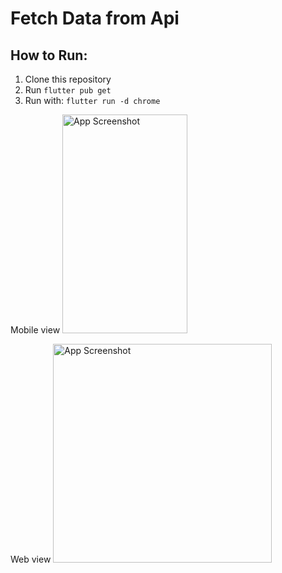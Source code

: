 # Fetch Data from Api

## How to Run:
1. Clone this repository
2. Run `flutter pub get`
3. Run with: `flutter run -d chrome`

Mobile view
<img src="https://github.com/user-attachments/assets/6b3677ec-8c74-46a8-8628-cdcc071d1f8e" width="200" height="350" alt="App Screenshot"/>

Web view
<img src="https://github.com/user-attachments/assets/7da16b35-190f-4899-89ac-1810fe95a544"  height="350" alt="App Screenshot"/>
